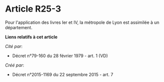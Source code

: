 # Article R25-3

Pour l'application des livres Ier et IV, la métropole de Lyon est assimilée à un département.

**Liens relatifs à cet article**

_Cité par_:

  - Décret n°79-160 du 28 février 1979 - art. 1 (VD)

_Créé par_:

  - Décret n°2015-1169 du 22 septembre 2015 - art. 7

